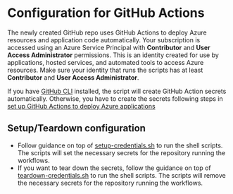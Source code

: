 # Configuration for GitHub Actions

The newly created GitHub repo uses GitHub Actions to deploy Azure resources and application code automatically. Your subscription is accessed using an Azure Service Principal with **Contributor** and **User Access Administrator** permissions. This is an identity created for use by applications, hosted services, and automated tools to access Azure resources. Make sure your identity that runs the scripts has at least **Contributor** and **User Access Administrator**. 

If you have [GitHub CLI](https://cli.github.com/) installed, the script will create GitHub Action secrets automatically. Otherwise, you have to create the secrets following steps in [set up GitHub Actions to deploy Azure applications](https://github.com/Azure/actions-workflow-samples/blob/master/assets/create-secrets-for-GitHub-workflows.md)

## Setup/Teardown configuration
- Follow guidance on top of [setup-credentials.sh](../.github/workflows/setup-credentials.sh#L6) to run the shell scripts. The scripts will set the necessary secrets for the repository running the workflows.
- If you want to tear down the secrets, follow the guidance on top of [teardown-credentials.sh](../.github/workflows/teardown-credentials.sh#L6) to run the shell scripts. The scripts will remove the necessary secrets for the repository running the workflows.
